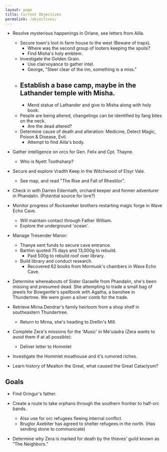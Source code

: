 ```yaml
---
layout: page
title: Current Objectives
permalink: /objectives/
---
```


- Resolve mysterious happenings in Orlane, see letters from Ailla.
  - Secure town's loot in farm house to the west (Beware of traps).
    - Where was the second group of looters keeping the spoils?
    - Find Misha's holy emblem.
  - Investigate the Golden Grain.
    - Use clairvoyance to gather intel.
    - George, "Steer clear of the inn, something is a miss."
  - Establish a base camp, maybe in the Lathander temple with Misha.
    - 
    - Mend statue of Lathander and give to Misha along with holy book.
  - People are being altered, changelings can be identified by fang bites on the neck.
    - Are the dead altered?
  - Determine cause of death and alteration: Medicine, Detect Magic, Poison & Disease, Evil.
    - Attempt to find Ailla's body.

- Gather intelligence on orcs for Gen. Felix and Cpt. Thayne.
  - Who is Nyett Toothsharp?

- Secure and explore Vradth Keep in the Witchwood of Elsyr Vale.
  - See map, and read "The Rise and Fall of Rhestilor".

- Check in with Darren Edermath, orchard keeper and former adventurer in Phandalin. (Potential source for lore?)

- Monitor progress of Rockseeker brothers restarting magic forge in Wave Echo Cave.
  - Will maintain contact through Father William.
  - Explore the underground 'ocean'.

- Manage Tresender Manor: 
  - Thanye sent funds to secure cave entrance.
  - Barthin quoted 75 days and 13,000g to rebuild.
    - Paid 500g to rebuild roof over library.
  - Build library and conduct research.
    - Recovered 62 books from Mormusk's chambers in Wave Echo Cave.

- Determine whereabouts of Sister Garaelle from Phandalin, she's been missing and presumed dead. She attempting to trade a small bag of jewels for Bowgentle's spellbook with Agatha, a banshee in Thundertree. We were given a silver comb for the trade.

- Retrieve Mirna Dendrar's family heirloom from a shop shelf in southeastern Thundertree. 
  - Return to Mirna, she's heading to Drellin's Mill.

- Complete Zera's missions for the 'Music' in Me'uiadra (Zera wants to avoid them if at all possible):
  - Deliver letter to Hommlet

- Investigate the Hommlet moathouse and it's rumored riches.

- Learn history of Mealton the Great, what caused the Great Cataclysm?

## Goals

- Find Gringur's father.

- Create a route to take orphans through the southern frontier to half-orc bands.
  - Also use for orc refugees fleeing internal conflict.
  - Bruglor Axebiter has agreed to shelter refugees in the north. (Has sending stone to communicate)

- Determine why Zera is marked for death by the thieves’ guild known as “The Neighbors.”
